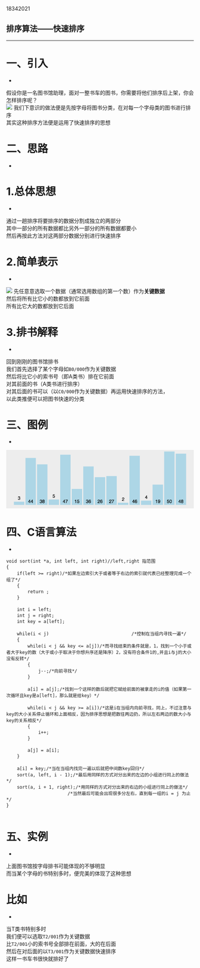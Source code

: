 18342021

排序算法——快速排序
-

------------------------------

# [](#header-1)一、引入
-

假设你是一名图书馆助理，面对一整书车的图书，你需要将他们排序后上架，你会怎样排序呢？<br>
![](https://cdn.applysquare.net/storage/tmp/qa/8YVAKFtk5/AcGLVROUI.jpeg)
我们下意识的做法便是先按字母将图书分类，在对每一个字母类的图书进行排序<br>
其实这种排序方法便是运用了快速排序的思想<br>

# [](#header-1)二、思路
-

# [](#header-3)1.总体思想
-

通过一趟排序将要排序的数据分割成独立的两部分<br>
其中一部分的所有数据都比另外一部分的所有数据都要小<br>
然后再按此方法对这两部分数据分别进行快速排序<br>

# [](#header-3)2.简单表示
-

![](https://gss1.bdstatic.com/-vo3dSag_xI4khGkpoWK1HF6hhy/baike/c0%3Dbaike72%2C5%2C5%2C72%2C24/sign=e15a5286fbedab64607f4592965fc4a6/b7003af33a87e950707fdf2110385343fbf2b416.jpg)
先任意意选取一个数据（通常选用数组的第一个数）作为**关键数据**<br>
然后将所有比它小的数都放到它前面<br>
所有比它大的数都放到它后面<br>

# [](#header-3)3.排书解释
-

回到刚刚的图书馆排书<br>
我们首先选择了某个字母如`B0/000`作为关键数据<br>
然后将比它小的索书号（即A类书）排在它前面<br>
对其前面的书（A类书进行排序）<br>
对其后面的书可以（以`C0/000`作为关键数据）再运用快速排序的方法，<br>
以此类推便可以把图书快速的分类<br>

# [](#header-1)三、图例
-

![](images/quick.gif)

# [](#header-1)四、C语言算法
-


```
void sort(int *a, int left, int right)//left,right 指范围
{
    if(left >= right)/*如果左边索引大于或者等于右边的索引就代表已经整理完成一个组了*/
    {
        return ;
    }

    int i = left;
    int j = right;
    int key = a[left];
     
    while(i < j)                               /*控制在当组内寻找一遍*/
    {
        while(i < j && key <= a[j])/*而寻找结束的条件就是，1，找到一个小于或者大于key的数（大于或小于取决于你想升序还是降序）2，没有符合条件1的,并且i与j的大小没有反转*/ 
        {
            j--;/*向前寻找*/
        }
         
        a[i] = a[j];/*找到一个这样的数后就把它赋给前面的被拿走的i的值（如果第一次循环且key是a[left]，那么就是给key）*/
         
        while(i < j && key >= a[i])/*这是i在当组内向前寻找，同上，不过注意与key的大小关系停止循环和上面相反，因为排序思想是把数往两边扔，所以左右两边的数大小与key的关系相反*/
        {
            i++;
        }
         
        a[j] = a[i];
    }
     
    a[i] = key;/*当在当组内找完一遍以后就把中间数key回归*/
    sort(a, left, i - 1);/*最后用同样的方式对分出来的左边的小组进行同上的做法*/
    sort(a, i + 1, right);/*用同样的方式对分出来的右边的小组进行同上的做法*/
                       /*当然最后可能会出现很多分左右，直到每一组的i = j 为止*/
}


```

# [](#header-1)五、实例
-

上面图书馆按字母排书可能体现的不够明显<br>
而当某个字母的书特别多时，便完美的体现了这种思想<br>

# [](#header-5)比如
-

当T类书特别多时<br>
我们便可以选取`T2/001`作为关键数据<br>
比`T2/001`小的索书号全部排在前面，大的在后面<br>
然后在对后面的以`T3/001`作为关键数据快速排序<br>
这样一书车书很快就排好了<br>
